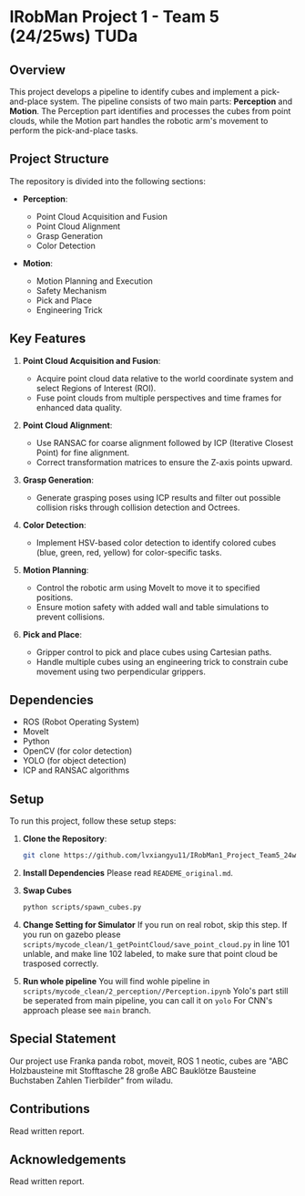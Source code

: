 # IRobMan Project 1 - Team 5 (24/25ws) TUDa

## Overview

This project develops a pipeline to identify cubes and implement a pick-and-place system. The pipeline consists of two main parts: **Perception** and **Motion**. The Perception part identifies and processes the cubes from point clouds, while the Motion part handles the robotic arm's movement to perform the pick-and-place tasks.

## Project Structure

The repository is divided into the following sections:

- **Perception**:
  - Point Cloud Acquisition and Fusion
  - Point Cloud Alignment
  - Grasp Generation
  - Color Detection

- **Motion**:
  - Motion Planning and Execution
  - Safety Mechanism
  - Pick and Place
  - Engineering Trick

## Key Features

1. **Point Cloud Acquisition and Fusion**: 
   - Acquire point cloud data relative to the world coordinate system and select Regions of Interest (ROI).
   - Fuse point clouds from multiple perspectives and time frames for enhanced data quality.

2. **Point Cloud Alignment**:
   - Use RANSAC for coarse alignment followed by ICP (Iterative Closest Point) for fine alignment.
   - Correct transformation matrices to ensure the Z-axis points upward.

3. **Grasp Generation**:
   - Generate grasping poses using ICP results and filter out possible collision risks through collision detection and Octrees.

4. **Color Detection**:
   - Implement HSV-based color detection to identify colored cubes (blue, green, red, yellow) for color-specific tasks.

5. **Motion Planning**:
   - Control the robotic arm using MoveIt to move it to specified positions.
   - Ensure motion safety with added wall and table simulations to prevent collisions.

6. **Pick and Place**:
   - Gripper control to pick and place cubes using Cartesian paths.
   - Handle multiple cubes using an engineering trick to constrain cube movement using two perpendicular grippers.

## Dependencies

- ROS (Robot Operating System)
- MoveIt
- Python
- OpenCV (for color detection)
- YOLO (for object detection)
- ICP and RANSAC algorithms

## Setup

To run this project, follow these setup steps:

1. **Clone the Repository**:
   ```bash
   git clone https://github.com/lvxiangyu11/IRobMan1_Project_Team5_24ws
   ```

2. **Install Dependencies**
   Please read `READEME_original.md`.

3. **Swap Cubes** 
    ``` bash 
    python scripts/spawn_cubes.py
    ```
4. **Change Setting for Simulator**
   If you run on real robot, skip this step. If you run on gazebo please `scripts/mycode_clean/1_getPointCloud/save_point_cloud.py` in line 101 unlable, and make line 102 labeled, to make sure that point cloud be trasposed correctly. 

5. **Run whole pipeline**
   You will find wohle pipeline in `scripts/mycode_clean/2_perception//Perception.ipynb`
   Yolo's part still be seperated from main pipeline, you can call it on `yolo`
   For CNN's approach please see `main` branch.

## **Special Statement**
Our project use Franka panda robot, moveit, ROS 1 neotic, cubes are "ABC Holzbausteine mit Stofftasche 28 große ABC Bauklötze Bausteine Buchstaben Zahlen Tierbilder" from wiladu.

## **Contributions**
Read written report.

## **Acknowledgements**
Read written report.